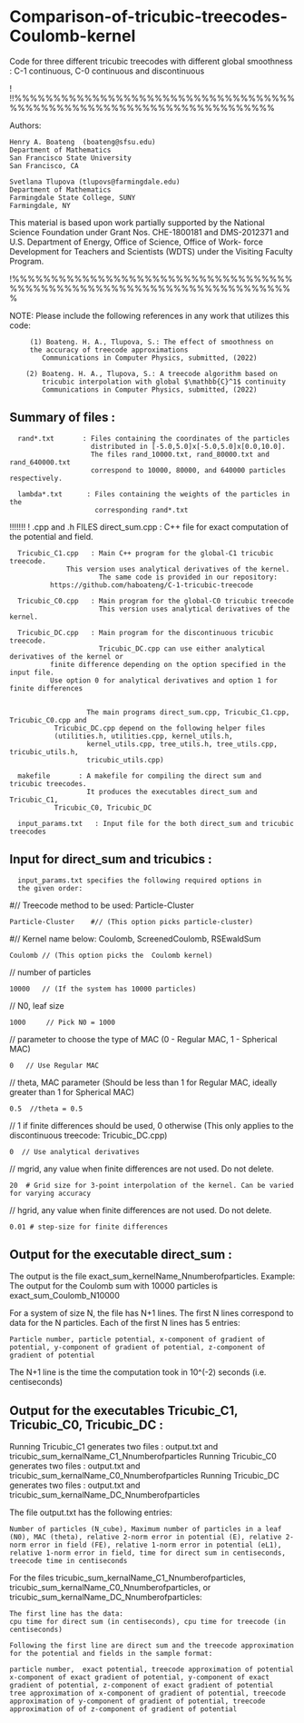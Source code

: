 # Comparison-of-tricubic-treecodes-Coulomb-kernel
Code for three different tricubic treecodes with different global smoothness : C-1 continuous, C-0 continuous and discontinuous

!
!!%%%%%%%%%%%%%%%%%%%%%%%%%%%%%%%%%%%%%%%%%%%%%%%%%%%%%%%%%%%%%%%%%%%%%%

  Authors:

  	Henry A. Boateng  (boateng@sfsu.edu) 
  	Department of Mathematics
  	San Francisco State University
  	San Francisco, CA
     
  	Svetlana Tlupova (tlupovs@farmingdale.edu)
  	Department of Mathematics
  	Farmingdale State College, SUNY
  	Farmingdale, NY
  
  This material is based upon work partially supported by the 
  National Science Foundation under Grant Nos. CHE-1800181 and DMS-2012371
  and U.S. Department of Energy, Office of Science, Office of Work- force 
  Development for Teachers and Scientists (WDTS) under the Visiting Faculty Program.
  
!%%%%%%%%%%%%%%%%%%%%%%%%%%%%%%%%%%%%%%%%%%%%%%%%%%%%%%%%%%%%%%%%%%%%%%%%%


   NOTE: Please include the following references in any work that
         utilizes this code:
         
         (1) Boateng. H. A., Tlupova, S.: The effect of smoothness on
         the accuracy of treecode approximations
            Communications in Computer Physics, submitted, (2022)  
		 
        (2) Boateng. H. A., Tlupova, S.: A treecode algorithm based on 
            tricubic interpolation with global $\mathbb{C}^1$ continuity
            Communications in Computer Physics, submitted, (2022)  
	    
Summary of files :
------------------

      rand*.txt       : Files containing the coordinates of the particles
                        distributed in [-5.0,5.0]x[-5.0,5.0]x[0.0,10.0].
                        The files rand_10000.txt, rand_80000.txt and rand_640000.txt
                        correspond to 10000, 80000, and 640000 particles respectively.
                        
      lambda*.txt      : Files containing the weights of the particles in the
                         corresponding rand*.txt
                        
                      

!!!!!!!
! .cpp and .h FILES 
      direct_sum.cpp : C++ file for exact computation of the potential and field. 
      
      Tricubic_C1.cpp   : Main C++ program for the global-C1 tricubic treecode.
      			  This version uses analytical derivatives of the kernel.
                          The same code is provided in our repository:
			  https://github.com/haboateng/C-1-tricubic-treecode
      
      Tricubic_C0.cpp   : Main program for the global-C0 tricubic treecode
                          This version uses analytical derivatives of the kernel.
			
      Tricubic_DC.cpp   : Main program for the discontinuous tricubic treecode. 
                          Tricubic_DC.cpp can use either analytical derivatives of the kernel or 
			  finite difference depending on the option specified in the input file.
			  Use option 0 for analytical derivatives and option 1 for finite differences
			  
			  
                       The main programs direct_sum.cpp, Tricubic_C1.cpp, Tricubic_C0.cpp and
		       Tricubic_DC.cpp depend on the following helper files 
		       (utilities.h, utilities.cpp, kernel_utils.h,
                       kernel_utils.cpp, tree_utils.h, tree_utils.cpp, tricubic_utils.h,
                       tricubic_utils.cpp)
      
      makefile       : A makefile for compiling the direct sum and tricubic treecodes. 
                       It produces the executables direct_sum and Tricubic_C1,
		       Tricubic_C0, Tricubic_DC

      input_params.txt   : Input file for the both direct_sum and tricubic treecodes


Input for direct_sum and tricubics :
-----------------------------------

      input_params.txt specifies the following required options in
      the given order:
      
#// Treecode method to be used: Particle-Cluster

	Particle-Cluster    #// (This option picks particle-cluster)
 
#// Kernel name below: Coulomb, ScreenedCoulomb, RSEwaldSum

	Coulomb // (This option picks the  Coulomb kernel)
 
// number of particles 

	10000   // (If the system has 10000 particles)
 
// N0, leaf size 

	1000     // Pick N0 = 1000
 
// parameter to choose the type of MAC (0 - Regular MAC, 1 - Spherical MAC)

	0   // Use Regular MAC
 
// theta, MAC parameter (Should be less than 1 for Regular MAC, ideally greater than 1 for Spherical MAC)

	0.5  //theta = 0.5
 
// 1 if finite differences should be used, 0 otherwise (This only applies to the discontinuous treecode: Tricubic_DC.cpp)

	0  // Use analytical derivatives
 
// mgrid, any value when finite differences are not used. Do not delete.

	20  # Grid size for 3-point interpolation of the kernel. Can be varied for varying accuracy
 
// hgrid, any value when finite differences are not used. Do not delete.

	0.01 # step-size for finite differences

Output for the executable direct_sum :
-------------------------------------

The output is the file exact_sum_kernelName_Nnumberofparticles. 
Example: The output for the Coulomb sum with 10000 particles is exact_sum_Coulomb_N10000

For a system of size N, the file has N+1 lines. The first N lines correspond to data for
the N particles. Each of the first N lines has 5 entries:

	Particle number, particle potential, x-component of gradient of potential, y-component of gradient of potential, z-component of gradient of potential
   
The N+1 line is the time the computation took in 10^(-2) seconds (i.e. centiseconds)


Output for the executables Tricubic_C1, Tricubic_C0, Tricubic_DC  :
-------------------------------------------------------------------

Running Tricubic_C1 generates two files : output.txt and tricubic_sum_kernalName_C1_Nnumberofparticles
Running Tricubic_C0 generates two files : output.txt and tricubic_sum_kernalName_C0_Nnumberofparticles
Running Tricubic_DC generates two files : output.txt and tricubic_sum_kernalName_DC_Nnumberofparticles

The file output.txt has the following entries:

	Number of particles (N_cube), Maximum number of particles in a leaf (N0), MAC (theta), relative 2-norm error in potential (E), relative 2-norm error in field (FE), relative 1-norm error in potential (eL1), relative 1-norm error in field, time for direct sum in centiseconds, treecode time in centiseconds

For the files tricubic_sum_kernalName_C1_Nnumberofparticles, tricubic_sum_kernalName_C0_Nnumberofparticles,  or 
tricubic_sum_kernalName_DC_Nnumberofparticles:

    The first line has the data:
    cpu time for direct sum (in centiseconds), cpu time for treecode (in centiseconds)
    
    Following the first line are direct sum and the treecode approximation for the potential and fields in the sample format:
    
    particle number,  exact potential, treecode approximation of potential
    x-component of exact gradient of potential, y-component of exact gradient of potential, z-component of exact gradient of potential
    tree approximation of x-component of gradient of potential, treecode approximation of y-component of gradient of potential, treecode approximation of of z-component of gradient of potential



		 
